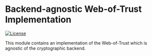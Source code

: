 <!--
SPDX-FileCopyrightText: 2023 Paul Schaub <info@pgpainless.org>

SPDX-License-Identifier: Apache-2.0
-->

# Backend-agnostic Web-of-Trust Implementation

[![License](https://img.shields.io/badge/License-Apache%202.0-blue.svg)](https://opensource.org/licenses/Apache-2.0)

This module contains an implementation of the Web-of-Trust which is agnostic of the cryptographic backend.